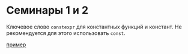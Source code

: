 
# Семинары 1 и 2

Ключевое слово `constexpr` для константных функций и констант.
Не рекомендуется для этого использовать `const`.

[пример](01cnst.cpp)
